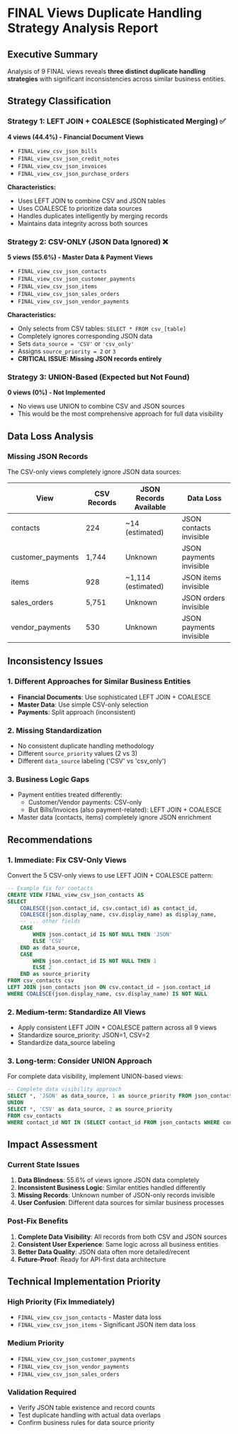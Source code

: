 # FINAL Views Duplicate Handling Strategy Analysis Report

## Executive Summary

Analysis of 9 FINAL views reveals **three distinct duplicate handling strategies** with significant inconsistencies across similar business entities.

## Strategy Classification

### Strategy 1: LEFT JOIN + COALESCE (Sophisticated Merging) ✅
**4 views (44.4%) - Financial Document Views**
- `FINAL_view_csv_json_bills`
- `FINAL_view_csv_json_credit_notes` 
- `FINAL_view_csv_json_invoices`
- `FINAL_view_csv_json_purchase_orders`

**Characteristics:**
- Uses LEFT JOIN to combine CSV and JSON tables
- Uses COALESCE to prioritize data sources
- Handles duplicates intelligently by merging records
- Maintains data integrity across both sources

### Strategy 2: CSV-ONLY (JSON Data Ignored) ❌
**5 views (55.6%) - Master Data & Payment Views**
- `FINAL_view_csv_json_contacts` 
- `FINAL_view_csv_json_customer_payments`
- `FINAL_view_csv_json_items`
- `FINAL_view_csv_json_sales_orders`
- `FINAL_view_csv_json_vendor_payments`

**Characteristics:**
- Only selects from CSV tables: `SELECT * FROM csv_[table]`
- Completely ignores corresponding JSON data
- Sets `data_source = 'CSV'` or `'csv_only'`
- Assigns `source_priority = 2` or `3`
- **CRITICAL ISSUE: Missing JSON records entirely**

### Strategy 3: UNION-Based (Expected but Not Found)
**0 views (0%) - Not Implemented**
- No views use UNION to combine CSV and JSON sources
- This would be the most comprehensive approach for full data visibility

## Data Loss Analysis

### Missing JSON Records
The CSV-only views completely ignore JSON data sources:

| View | CSV Records | JSON Records Available | Data Loss |
|------|-------------|------------------------|-----------|
| contacts | 224 | ~14 (estimated) | JSON contacts invisible |
| customer_payments | 1,744 | Unknown | JSON payments invisible |
| items | 928 | ~1,114 (estimated) | JSON items invisible |
| sales_orders | 5,751 | Unknown | JSON orders invisible |
| vendor_payments | 530 | Unknown | JSON payments invisible |

## Inconsistency Issues

### 1. Different Approaches for Similar Business Entities
- **Financial Documents**: Use sophisticated LEFT JOIN + COALESCE
- **Master Data**: Use simple CSV-only selection
- **Payments**: Split approach (inconsistent)

### 2. Missing Standardization
- No consistent duplicate handling methodology
- Different `source_priority` values (2 vs 3)
- Different `data_source` labeling ('CSV' vs 'csv_only')

### 3. Business Logic Gaps
- Payment entities treated differently:
  - Customer/Vendor payments: CSV-only
  - But Bills/Invoices (also payment-related): LEFT JOIN + COALESCE
- Master data (contacts, items) completely ignore JSON enrichment

## Recommendations

### 1. Immediate: Fix CSV-Only Views
Convert the 5 CSV-only views to use LEFT JOIN + COALESCE pattern:
```sql
-- Example fix for contacts
CREATE VIEW FINAL_view_csv_json_contacts AS
SELECT 
    COALESCE(json.contact_id, csv.contact_id) as contact_id,
    COALESCE(json.display_name, csv.display_name) as display_name,
    -- ... other fields
    CASE 
        WHEN json.contact_id IS NOT NULL THEN 'JSON'
        ELSE 'CSV' 
    END as data_source,
    CASE 
        WHEN json.contact_id IS NOT NULL THEN 1
        ELSE 2 
    END as source_priority
FROM csv_contacts csv
LEFT JOIN json_contacts json ON csv.contact_id = json.contact_id
WHERE COALESCE(json.display_name, csv.display_name) IS NOT NULL
```

### 2. Medium-term: Standardize All Views
- Apply consistent LEFT JOIN + COALESCE pattern across all 9 views
- Standardize source_priority: JSON=1, CSV=2
- Standardize data_source labeling

### 3. Long-term: Consider UNION Approach
For complete data visibility, implement UNION-based views:
```sql
-- Complete data visibility approach
SELECT *, 'JSON' as data_source, 1 as source_priority FROM json_contacts
UNION
SELECT *, 'CSV' as data_source, 2 as source_priority 
FROM csv_contacts 
WHERE contact_id NOT IN (SELECT contact_id FROM json_contacts WHERE contact_id IS NOT NULL)
```

## Impact Assessment

### Current State Issues
1. **Data Blindness**: 55.6% of views ignore JSON data completely
2. **Inconsistent Business Logic**: Similar entities handled differently  
3. **Missing Records**: Unknown number of JSON-only records invisible
4. **User Confusion**: Different data sources for similar business processes

### Post-Fix Benefits
1. **Complete Data Visibility**: All records from both CSV and JSON sources
2. **Consistent User Experience**: Same logic across all business entities
3. **Better Data Quality**: JSON data often more detailed/recent
4. **Future-Proof**: Ready for API-first data architecture

## Technical Implementation Priority

### High Priority (Fix Immediately)
- `FINAL_view_csv_json_contacts` - Master data loss
- `FINAL_view_csv_json_items` - Significant JSON item data loss

### Medium Priority
- `FINAL_view_csv_json_customer_payments`
- `FINAL_view_csv_json_vendor_payments` 
- `FINAL_view_csv_json_sales_orders`

### Validation Required
- Verify JSON table existence and record counts
- Test duplicate handling with actual data overlaps
- Confirm business rules for data source priority
